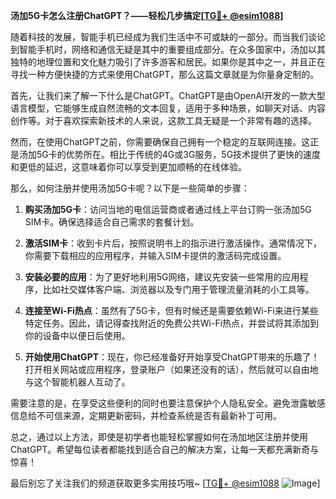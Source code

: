 **汤加5G卡怎么注册ChatGPT？——轻松几步搞定[[TG💪+ @esim1088](https://t.me/s/esim1088)]**

随着科技的发展，智能手机已经成为我们生活中不可或缺的一部分。而当我们谈论到智能手机时，网络和通信无疑是其中的重要组成部分。在众多国家中，汤加以其独特的地理位置和文化魅力吸引了许多游客和居民。如果你是其中之一，并且正在寻找一种方便快捷的方式来使用ChatGPT，那么这篇文章就是为你量身定制的。

首先，让我们来了解一下什么是ChatGPT。ChatGPT是由OpenAI开发的一款大型语言模型，它能够生成自然流畅的文本回复，适用于多种场景，如聊天对话、内容创作等。对于喜欢探索新技术的人来说，这款工具无疑是一个非常有趣的选择。

然而，在使用ChatGPT之前，你需要确保自己拥有一个稳定的互联网连接。这正是汤加5G卡的优势所在。相比于传统的4G或3G服务，5G技术提供了更快的速度和更低的延迟，这意味着你可以享受到更加顺畅的在线体验。

那么，如何注册并使用汤加5G卡呢？以下是一些简单的步骤：

1. **购买汤加5G卡**：访问当地的电信运营商或者通过线上平台订购一张汤加5G SIM卡。确保选择适合自己需求的套餐计划。

2. **激活SIM卡**：收到卡片后，按照说明书上的指示进行激活操作。通常情况下，你需要下载相应的应用程序，并输入SIM卡提供的激活码完成设置。

3. **安装必要的应用**：为了更好地利用5G网络，建议先安装一些常用的应用程序，比如社交媒体客户端、浏览器以及专门用于管理流量消耗的小工具等。

4. **连接至Wi-Fi热点**：虽然有了5G卡，但有时候还是需要依赖Wi-Fi来进行某些特定任务。因此，请记得查找附近的免费公共Wi-Fi热点，并尝试将其添加到你的设备中以便日后使用。

5. **开始使用ChatGPT**：现在，你已经准备好开始享受ChatGPT带来的乐趣了！打开相关网站或应用程序，登录账户（如果还没有的话），然后就可以自由地与这个智能机器人互动了。

需要注意的是，在享受这些便利的同时也要注意保护个人隐私安全。避免泄露敏感信息给不可信来源，定期更新密码，并检查系统是否有最新补丁可用。

总之，通过以上方法，即使是初学者也能轻松掌握如何在汤加地区注册并使用ChatGPT。希望每位读者都能找到适合自己的解决方案，让每一天都充满新奇与惊喜！

最后别忘了关注我们的频道获取更多实用技巧哦~ [[TG💪+ @esim1088](https://t.me/s/esim1088) ![Image](https://i.postimg.cc/4NQfJmqS/Snipaste-2025-05-13-00-14-12.png)]
